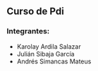 ## Curso de Pdi
### Integrantes:
* Karolay Ardila Salazar
* Julián Sibaja García
* Andrés Simancas Mateus